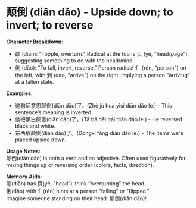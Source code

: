 # **颠倒 (diān dǎo) - Upside down; to invert; to reverse**

**Character Breakdown**:  
- 颠 (diān): "Topple, overturn." Radical at the top is 页 (yè, "head/page"), suggesting something to do with the head/mind.  
- 倒 (dǎo): "To fall, invert, reverse." Person radical 亻 (rén, "person") on the left, with 到 (dào, "arrive") on the right, implying a person "arriving" at a fallen state.

**Examples**:  
- 这句话意思颠倒(diān dǎo)了。(Zhè jù huà yìsi diān dǎo le.) - This sentence’s meaning is inverted.  
- 他把黑白颠倒(diān dǎo)了。(Tā bǎ hēi bái diān dǎo le.) - He reversed black and white.  
- 东西放颠倒(diān dǎo)了。(Dōngxi fàng diān dǎo le.) - The items were placed upside down.

**Usage Notes**:  
颠倒(diān dǎo) is both a verb and an adjective. Often used figuratively for mixing things up or reversing order (colors, facts, direction).

**Memory Aids**:  
颠(diān) has 页(yè, "head")-think “overturning” the head.  
倒(dǎo) with 亻(rén) hints at a person "falling" or "flipped."  
Imagine someone standing on their head: 颠倒(diān dǎo)!